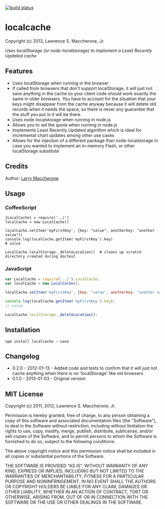 [![build status](https://secure.travis-ci.org/lmaccherone/localcache.png)](http://travis-ci.org/lmaccherone/localcache)
# localcache #

Copyright (c) 2013, Lawrence S. Maccherone, Jr.

_Uses localStorage (or node-localstorage) to implement a Least Recently Updated cache_

## Features ##
* Uses localStorage when running in the browser
* If called from browsers that don't support localStorage, it will just not save anything in the cache so your client
  code should work exactly the same in older browsers. You have to account for the situation that your keys might
  disappear from the cache anyway because it will delete old records when it needs the space, so there is never any
  guarantee that the stuff you put in it will be there.
* Uses node-localstorage when running in node.js
* Allows you to set the quota when running in node.js
* Implements Least Recently Updated algorithm which is ideal for incremental chart updates among other use cases
* Allows for the injection of a different package than node-localstorage in case you wanted to implement an in-memory
  Flash, or other localStorage substitute

## Credits ##

Author: [Larry Maccherone](http://maccherone.com)

## Usage ##

### CoffeeScript ###

    {LocalCache} = require('../')
    localCache = new LocalCache()

    localCache.setItem('myFirstKey', {key: "value", anotherkey: "another value"})
    console.log(localCache.getItem('myFirstKey').key)
    # value
    
    LocalCache.localStorage._deleteLocation()  # cleans up scratch directory created during doctest

### JavaScript ###

```JavaScript   
var LocalCache = require('../').LocalCache;
var localCache = new LocalCache();

localCache.setItem('myFirstKey', {key: "value", anotherkey: "another value"});

console.log(localCache.getItem('myFirstKey').key);
// value

LocalCache.localStorage._deleteLocation();
```

## Installation ##

`npm install localcache --save`

## Changelog ##

* 0.2.0 - 2012-01-13 - Added code and tests to confirm that it will just not cache anything when there is no 'localStorage' like old browsers
* 0.1.0 - 2013-01-03 - Original version

## MIT License ##

Copyright (c) 2011, 2012, Lawrence S. Maccherone, Jr.

Permission is hereby granted, free of charge, to any person obtaining a copy of this software and associated 
documentation files (the "Software"), to deal in the Software without restriction, including without limitation 
the rights to use, copy, modify, merge, publish, distribute, sublicense, and/or sell copies of the Software, and 
to permit persons to whom the Software is furnished to do so, subject to the following conditions:

The above copyright notice and this permission notice shall be included in all copies or substantial portions of the Software.

THE SOFTWARE IS PROVIDED "AS IS", WITHOUT WARRANTY OF ANY KIND, EXPRESS OR IMPLIED, INCLUDING BUT NOT LIMITED 
TO THE WARRANTIES OF MERCHANTABILITY, FITNESS FOR A PARTICULAR PURPOSE AND NONINFRINGEMENT. IN NO EVENT SHALL 
THE AUTHORS OR COPYRIGHT HOLDERS BE LIABLE FOR ANY CLAIM, DAMAGES OR OTHER LIABILITY, WHETHER IN AN ACTION OF 
CONTRACT, TORT OR OTHERWISE, ARISING FROM, OUT OF OR IN CONNECTION WITH THE SOFTWARE OR THE USE OR OTHER DEALINGS 
IN THE SOFTWARE.